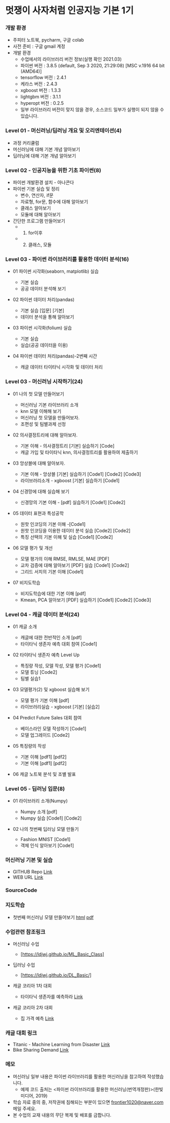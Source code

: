 # 멋쟁이 사자처럼 인공지능 기본 1기

### 개발 환경
 - 주피터 노트북, pycharm, 구글 colab
 - 사전 준비 : 구글 gmail 계정
 - 개발 환경 
   - 수업에서의 라이브러리 버전 정보(실행 확인 2021.03)
   - 파이썬 버전 : 3.8.5 (default, Sep 3 2020, 21:29:08) [MSC v.1916 64 bit (AMD64)]
   - tensorflow 버전 : 2.4.1
   - 케라스 버전 : 2.4.3
   - xgboost 버전 : 1.3.3
   - lightgbm 버전 : 3.1.1
   - hyperopt 버전 : 0.2.5
   - 일부 라이브러리 버전이 맞지 않을 경우, 소스코드 일부가 실행이 되지 않을 수 있습니다.

### Level 01 - 머신러닝/딥러닝 개요 및 오리엔테이션(4) 
 - 과정 커리큘럼
 - 머신러닝에 대해 기본 개념 알아보기
 - 딥러닝에 대해 기본 개념 알아보기

### Level 02 - 인공지능을 위한 기초 파이썬(8)
 - 파이썬 개발환경 설치 - 아나콘다
 - 파이썬 기본 실습 및 정리
   - 변수, 연산자, if문
   - 자료형, for문, 함수에 대해 알아보기
   - 클래스 알아보기
   - 모듈에 대해 알아보기
 - 간단한 프로그램 만들어보기
   - 1. for이후
   - 2. 클래스, 모듈

### Level 03 - 파이썬 라이브러리를 활용한 데이터 분석(16)
  - 01 파이썬 시각화(seaborn, matplotlib) 실습
    - 기본 실습
    - 공공 데이터 분석해 보기

  - 02 파이썬 데이터 처리(pandas)
    - 기본 실습 [입문] [기본]
    - 데이터 분석을 통해 알아보기

  - 03 파이썬 시각화(folium) 실습
    - 기본 실습
    - 실습(공공 데이터을 이용)

  - 04 파이썬 데이터 처리(pandas)-2번째 시간
    - 캐글 데이터 타이타닉 시각화 및 데이터 처리

### Level 03 - 머신러닝 시작하기(24)
  - 01 나의 첫 모델 만들어보기
    - 머신러닝 기본 라이브러리 소개
    - knn 모델 이해해 보기
    - 머신러닝 첫 모델을 만들어보자.
    - 조편성 및 팀별과제 선정

  - 02 의사결정트리에 대해 알아보자.
    - 기본 이해 - 의사결정트리 [기본] 실습하기 [Code]
    - 캐글 가입 및 타이타닉 knn, 의사결정트리를 활용하여 제출하기

  - 03 앙상블에 대해 알아보자.
    - 기본 이해 - 앙상블 [기본] 실습하기 [Code1]  [Code2]  [Code3]
    - 라이브러리소개 - xgboost [기본] 실습하기 [Code1]

  - 04 신경망에 대해 실습해 보기
    - 신경망의 기본 이해 - [pdf] 실습하기 [Code1]  [Code2]

  - 05 데이터 표현과 특성공학
    - 원핫 인코딩의 기본 이해 -[Code1] 
    - 원핫 인코딩을 이용한 데이터 분석 실습 [Code2]  [Code2]
    - 특징 선택의 기본 이해 및 실습 [Code1] [Code2]

  - 06 모델 평가 및 개선
    - 모델 평가의 이해 RMSE, RMLSE, MAE [PDF]
    - 교차 검증에 대해 알아보기 [PDF] 실습 [Code1] [Code2]
    - 그리드 서치의 기본 이해 [Code1]

  - 07 비지도학습
    - 비지도학습에 대한 기본 이해 [pdf] 
    - Kmean, PCA 알아보기 [PDF] 실습하기 [Code1] [Code2] [Code3]

### Level 04 - 캐글 데이터 분석(24)
  - 01 캐글 소개
    - 캐글에 대한 전반적인 소개 [pdf]
    - 타이타닉 생존자 예측 대회 참여 [Code1]

  - 02 타이타닉 생존자 예측 Level Up
    - 특징량 작성, 모델 작성, 모델 평가 [Code1]
    - 모델 튜닝 [Code2]
    - 팀별 실습1

  - 03 모델평가(2) 및 xgboost 실습해 보기
    - 모델 평가 기본 이해 [pdf] 
    - 라이브러리실습 - xgboost [기본] [실습2] 

  - 04 Predict Future Sales 대회 참여
    - 베이스라인 모델 작성하기 [Code1]
    - 모델 업그레이드 [Code2]

  - 05 특징량의 작성
    - 기본 이해 [pdf1] [pdf2]
    - 기본 이해 [pdf1] [pdf2]

  - 06 캐글 노트북 분석 및 조별 발표

### Level 05 - 딥러닝 입문(8)
  - 01 라이브러리 소개(Numpy)
    - Numpy 소개 [pdf]
    - Numpy 실습 [Code1] [Code2]

  - 02 나의 첫번째 딥러닝 모델 만들기
    - Fashion MNIST [Code1]
    - 객체 인식 알아보기 [Code1]
    
### 머신러닝 기본 및 실습
 * GITHUB Repo [Link](https://github.com/LDJWJ/AI_START_LionLike)
 * WEB URL [Link](https://ldjwj.github.io/AI_START_LionLike/)

### SourceCode
### 지도학습
 * 첫번째 머신러닝 모델 만들어보기 [html](https://ldjwj.github.io/AI_START_LionLike/part03_ml/code/ch01_01_ML_start_v11.html) [pdf](https://ldjwj.github.io/AI_START_LionLike/part03_ml/code/ch01_01_ML_start_v11.pdf)
 
### 수업관련 참조링크
 * 머신러닝 수업 
   * [https://ldjwj.github.io/ML_Basic_Class]
   
 * 딥러닝 수업
   * [https://ldjwj.github.io/DL_Basic/]

 * 캐글 코리아 1차 대회 
    * 타이타닉 생존자를 예측하라 [Link](https://www.kaggle.com/c/2019-1st-ml-month-with-kakr)
 
 * 캐글 코리아 2차 대회 
    * 집 가격 예측 [Link](https://www.kaggle.com/c/2019-2nd-ml-month-with-kakr)

### 캐글 대회 링크
 * Titanic - Machine Learning from Disaster [Link](https://www.kaggle.com/c/titanic)
 * Bike Sharing Demand [Link](https://www.kaggle.com/c/bike-sharing-demand)

### 메모
 * 머신러닝 일부 내용은 파이썬 라이브러리를 활용한 머신러닝을 참고하여 작성했습니다.
   - 예제 코드 출처는 <파이썬 라이브러리를 활용한 머신러닝(번역개정판)>(한빛미디어, 2019)
 * 학습 자료 중의 중, 저작권에 침해되는 부분이 있으면 frontier1020@naver.com 메일 주세요.
 * 본 수업의 교재 내용의 무단 복제 및 배포를 금합니다. 
